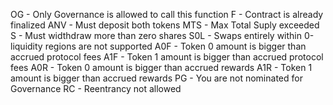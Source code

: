 OG - Only Governance is allowed to call this function
F - Contract is already finalized
ANV - Must deposit both tokens
MTS - Max Total Suply exceeded
S - Must widthdraw more than zero shares
S0L - Swaps entirely within 0-liquidity regions are not supported
A0F - Token 0 amount is bigger than accrued protocol fees
A1F - Token 1 amount is bigger than accrued protocol fees
A0R - Token 0 amount is bigger than accrued rewards
A1R - Token 1 amount is bigger than accrued rewards
PG - You are not nominated for Governance
RC - Reentrancy not allowed